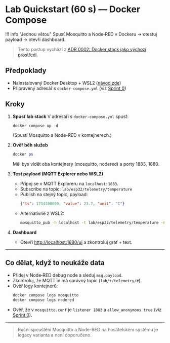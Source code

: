
# Lab Quickstart (60 s) — Docker Compose

!!! info "Jednou větou"
    Spusť Mosquitto a Node‑RED v Dockeru → otestuj payload → otevři dashboard.

> Tento postup vychází z [ADR 0002: Docker stack jako výchozí prostředí](../adr/adr-0001-docker-stack.md).

## Předpoklady
- Nainstalovaný Docker Desktop + WSL2 ([návod zde](instalace-docker-compose.md))
- Připravený adresář s `docker-compose.yml` (viz [Sprint 0](../projects/sprint-0-docker-stack.md))

## Kroky
1. **Spusť lab stack**
   V adresáři s `docker-compose.yml` spusť:
   ```powershell
   docker compose up -d
   ```
   (Spustí Mosquitto a Node-RED v kontejnerech.)

2. **Ověř běh služeb**
   ```powershell
   docker ps
   ```
   Měl bys vidět oba kontejnery (mosquitto, nodered) a porty 1883, 1880.

3. **Test payload (MQTT Explorer nebo WSL2)**
   - Připoj se v MQTT Exploreru na `localhost:1883`.
   - Subscribe na topic: `lab/esp32/telemetry/temperature`
   - Publish na stejný topic, payload:
     ```json
     {"ts": 1734300000, "value": 23.7, "unit": "C"}
     ```
   - Alternativně z WSL2:
     ```bash
     mosquitto_pub -h localhost -t lab/esp32/telemetry/temperature -m '{"ts": 1734300000, "value": 23.7, "unit": "C"}'
     ```

4. **Dashboard**
   - Otevři [http://localhost:1880/ui](http://localhost:1880/ui) a zkontroluj graf + text.

---

## Co dělat, když to neukáže data
- Přidej v Node‑RED debug node a sleduj `msg.payload`.
- Zkontroluj, že MQTT in má správný topic (`lab/+/telemetry/#`).
- Ověř logy kontejnerů:
  ```powershell
  docker compose logs mosquitto
  docker compose logs nodered
  ```
- Ověř, že v `mosquitto.conf` je `listener 1883` a `allow_anonymous true` (viz [Sprint 0](../projects/sprint-0-docker-stack.md)).

---

> Ruční spouštění Mosquitto a Node-RED na hostitelském systému je legacy varianta a není doporučeno.

